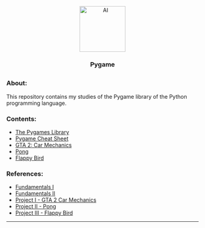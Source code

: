 <p align="center">
  <a href="https://github.com/marcoshsq/Pygame">
    <img src="https://github.com/marcoshsq/Pygame/blob/main/Control_Icon.png" alt="AI" width="120" height="120">
  </a>
</p>  
  <h3 align="center">Pygame</h3>
</div>

##

### About:

This repository contains my studies of the Pygame library of the Python programming language.

### Contents:

- [The Pygames Library]()
- [Pygame Cheat Sheet]()
- [GTA 2: Car Mechanics]()
- [Pong]()
- [Flappy Bird]()

### References:

- [Fundamentals I](https://www.youtube.com/watch?v=YOCt8nsQqEo&list=PL8ui5HK3oSiHnIdi0XIAVXHAeulNmBrLy)
- [Fundamentals II](https://www.youtube.com/watch?v=AY9MnQ4x3zk)
- [Project I - GTA 2 Car Mechanics](https://www.youtube.com/watch?v=4aZe84vvE20)
- [Project II - Pong](https://www.youtube.com/playlist?list=PL8ui5HK3oSiEk9HaKoVPxSZA03rmr9Z0k)
- [Project III - Flappy Bird](https://www.youtube.com/playlist?list=PL8ui5HK3oSiF7ZFfwYokCD5myWYhGH24A)

---
